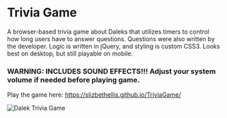 # Trivia Game
A browser-based trivia game about Daleks that utilizes timers to control how long users have to answer questions. Questions were also written by the developer. Logic is written in jQuery, and styling is custom CSS3. Looks best on desktop, but still playable on mobile.


### WARNING: INCLUDES SOUND EFFECTS!!! Adjust your system volume if needed before playing game.

Play the game here: https://slizbethellis.github.io/TriviaGame/

![Dalek Trivia Game](/dalek-trivia-game.png?raw=true)
